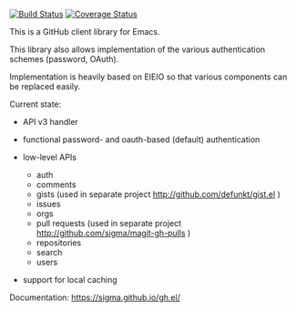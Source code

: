 [![Build Status](https://travis-ci.org/sigma/gh.el.svg?branch=master)](https://travis-ci.org/sigma/gh.el)
[![Coverage Status](https://coveralls.io/repos/github/sigma/gh.el/badge.svg?branch=master)](https://coveralls.io/github/sigma/gh.el?branch=master)

This is a GitHub client library for Emacs.

This library also allows implementation of the various authentication schemes (password, OAuth).

Implementation is heavily based on EIEIO so that various components can be replaced easily.

Current state:
* API v3 handler

* functional password- and oauth-based (default) authentication

* low-level APIs
  * auth
  * comments
  * gists (used in separate project http://github.com/defunkt/gist.el )
  * issues
  * orgs
  * pull requests (used in separate project http://github.com/sigma/magit-gh-pulls )
  * repositories
  * search
  * users

* support for local caching

Documentation: https://sigma.github.io/gh.el/
